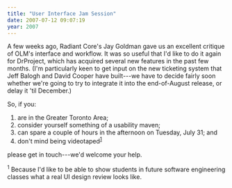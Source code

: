 ```yaml
---
title: "User Interface Jam Session"
date: 2007-07-12 09:07:19
year: 2007
---
```

A few weeks ago, Radiant Core's Jay Goldman gave us an excellent critique of OLM's interface and workflow.  It was so useful that I'd like to do it again for DrProject, which has acquired several new features in the past few months.  (I'm particularly keen to get input on the new ticketing system that Jeff Balogh and David Cooper have built---we have to decide fairly soon whether we're going to try to integrate it into the end-of-August release, or delay it 'til December.)

So, if you:
<ol>
	<li>are in the Greater Toronto Area;</li>
	<li>consider yourself something of a usability maven;</li>
	<li>can spare a couple of hours in the afternoon on Tuesday, July 31; and</li>
	<li>don't mind being videotaped<sup><a href="#1">1</a></sup></li>
</ol>
please get in touch---we'd welcome your help.

<sup><a title="1" name="1"></a>1</sup><a title="1" name="1"></a> Because I'd like to be able to show students in future software engineering classes what a real UI design review looks like.

<a title="1" name="1"></a>
